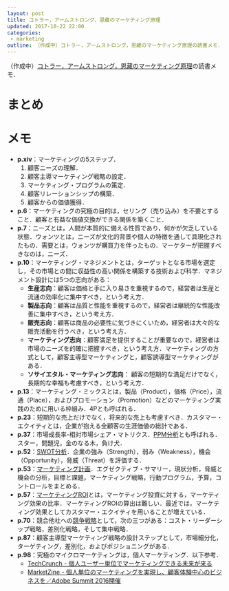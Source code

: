 ```yaml
---
layout: post
title: コトラー，アームストロング，恩藏のマーケティング原理
updated: 2017-10-22 22:00
categories:
 - marketing
outline: （作成中）コトラー，アームストロング，恩藏のマーケティング原理の読書メモ．
---
```


（作成中）[コトラー，アームストロング，恩藏のマーケティング原理](http://amzn.asia/eGcRMag)の読書メモ．

# まとめ

# メモ

* **p.xiv**：マーケティングの5ステップ．
  1. 顧客ニーズの理解．
  2. 顧客主導マーケティング戦略の設定．
  3. マーケティング・プログラムの策定．
  4. 顧客リレーションシップの構築．
  5. 顧客からの価値獲得．
* **p.6**：マーケティングの究極の目的は，セリング（売り込み）を不要とすること．顧客と有益な価値交換ができる関係を築くこと．
* **p.7**：ニーズとは，人間が本質的に備える性質であり，何かが欠乏している状態．ウォンツとは，ニーズが文化的背景や個人の特徴を通して具現化されたもの．需要とは，ウォンツが購買力を伴ったもの．マーケターが把握すべきなのは，ニーズ．
* **p.10**：マーケティング・マネジメントとは，ターゲットとなる市場を選定し，その市場との間に収益性の高い関係を構築する技術および科学．マネジメント設計には5つの志向がある：
  * **生産志向**：顧客は価格と手に入り易さを重視するので，経営者は生産と流通の効率化に集中すべき，という考え方．
  * **製品志向**：顧客は品質と性能を重視するので，経営者は継続的な性能改善に集中すべき，という考え方．
  * **販売志向**：顧客は商品の必要性に気づきにくいため，経営者は大々的な販売活動を行うべき，という考え方．
  * **マーケティング志向**：顧客満足を提供することが重要なので，経営者は市場のニーズを的確に把握すべき，という考え方．マーケティングの方式として，顧客主導型マーケティングと，顧客誘導型マーケティングがある．
  * **ソサイエタル・マーケティング志向**： 顧客の短期的な満足だけでなく，長期的な幸福も考慮すべき，という考え方．
* **p.13**：マーケティング・ミックスとは，製品（Product），価格（Price），流通（Place），およびプロモーション（Promotion）などのマーケティング実践のために用いる枠組み．4Pとも呼ばれる．
* **p.23**：短期的な売上だけでなく，将来的な売上も考慮すべき．カスタマー・エクイティとは，企業が抱える全顧客の生涯価値の総計である．
* **p.37**：市場成長率-相対市場シェア・マトリクス．[PPM分析](http://www.darecon.com/tool/ppm1.html)とも呼ばれる．スター，問題児，金のなる木，負け犬．
* **p.52**：[SWOT分析](http://www.darecon.com/tool/swot1.html)．企業の強み（Strength），弱み（Weakness），機会（Opportunity），脅威（Threat）を評価する．
* **p.53**：[マーケティング計画](http://www.nrc.co.jp/marketing/02-09.html)．エグゼクティブ・サマリー，現状分析，脅威と機会の分析，目標と課題，マーケティング戦略，行動プログラム，予算，コントロールをまとめる．
* **p.57**：[マーケティングROI](https://www.leadplus.net/blog/marketing-roi.html)とは，マーケティング投資に対する，マーケティング効果の比率．マーケティングROIの算出は難しい．最近では，マーケティング効果としてカスタマー・エクイティを用いることが増えている．
* **p.70**：競合他社への[競争戦略](http://www.marketingbank.jp/special/cat07/129.php)として，次の三つがある：コスト・リーダーシップ戦略，差別化戦略，そして集中戦略．
* **p.87**：顧客主導型マーケティング戦略の設計ステップとして，市場細分化，ターゲティング，差別化，およびポジショニングがある．
* **p.98**：究極のマイクロマーケティングは，個人マーケティング．以下参考．
  * [TechCrunch - 個人ユーザー単位でマーケティングできる未来が来る](http://jp.techcrunch.com/2015/08/16/20150814the-future-of-consumer-marketing-is-personal-2/)
  * [MarketZine - 個人単位のマーケティングを実現し、顧客体験中心のビジネスを／Adobe Summit 2016開催](https://markezine.jp/article/detail/24150)
